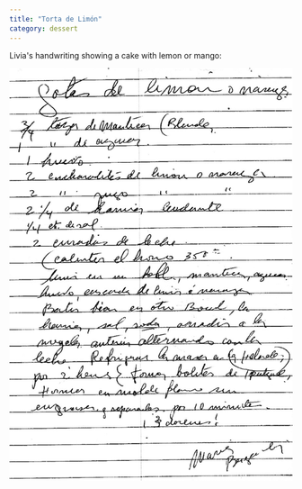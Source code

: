 ```yaml
---
title: "Torta de Limón"
category: dessert
---
```


Livia's handwriting showing a cake with lemon or mango:

![](/images/recipe-torta-limon.jpg)
